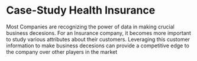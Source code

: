 # Case-Study Health Insurance
Most Companies are recognizing the power of data in making crucial business decesions. For an Insurance company, it becomes more important to study various attributes about their customers. Leveraging this customer information to make business decesions can provide a competitive edge to the company over other players in the market 

